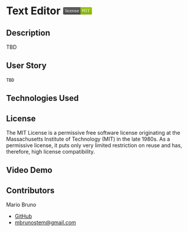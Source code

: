 # Text Editor ![License](./Assets/LicenseMIT.png)

## Description
TBD

## User Story
```
TBD
```

## Technologies Used


## License
The MIT License is a permissive free software license originating at the Massachusetts Institute of Technology (MIT) in the late 1980s. As a permissive license, it puts only very limited restriction on reuse and has, therefore, high license compatibility.

## Video Demo

## Contributors
Mario Bruno
* [GitHub](https://github.com/MBrunoStem)
* mbrunostem@gmail.com